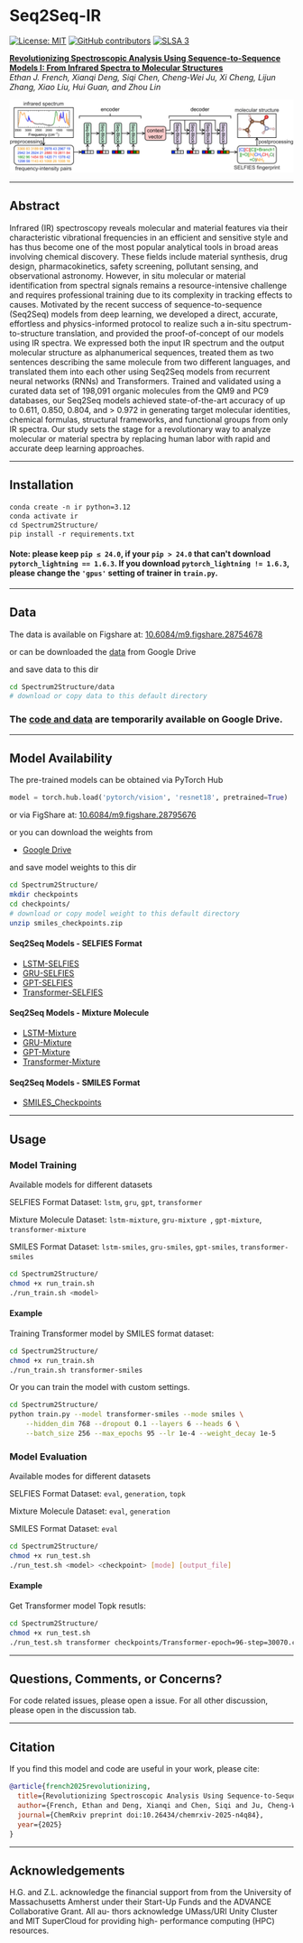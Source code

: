 # Seq2Seq-IR
 [![License: MIT](https://img.shields.io/badge/License-MIT-yellow.svg)](https://opensource.org/licenses/MIT)
 [![GitHub contributors](https://img.shields.io/github/contributors/Lin-Group-at-UMass/Seq2Seq-IR.svg)](https://github.com/Lin-Group-at-UMass/Seq2Seq-IR/graphs/contributors/)
 [![SLSA 3](https://slsa.dev/images/gh-badge-level3.svg)](https://slsa.dev)

**[Revolutionizing Spectroscopic Analysis Using Sequence-to-Sequence Models I: From Infrared Spectra to Molecular Structures](https://chemrxiv.org/engage/chemrxiv/article-details/67f601ef81d2151a029f5a2e)**\
_Ethan J. French, Xianqi Deng, Siqi Chen, Cheng-Wei Ju, Xi Cheng, Lijun Zhang, Xiao Liu, Hui Guan, and Zhou Lin_

<p align="center">
<img src="./figures/Figure_1_encoder-decoder_neurips_v10.jpg">
</p>

---

## Abstract

Infrared (IR) spectroscopy reveals molecular and material features via their characteristic vibrational frequencies in an efficient and sensitive style and has thus become one of the most popular analytical tools in broad areas involving chemical discovery. These fields include material synthesis, drug design, pharmacokinetics, safety screening, pollutant sensing, and observational astronomy. However, in situ molecular or material identification from spectral signals remains a resource-intensive challenge and requires professional training due to its complexity in tracking effects to causes. Motivated by the recent success of sequence-to-sequence (Seq2Seq) models from deep learning, we developed a direct, accurate, effortless and physics-informed protocol to realize such a in-situ spectrum-to-structure translation, and provided the proof-of-concept of our models using IR spectra. We expressed both the input IR spectrum and the output molecular structure as alphanumerical sequences, treated them as two sentences describing the same molecule from two different languages, and translated them into each other using Seq2Seq models from recurrent neural networks (RNNs) and Transformers. Trained and validated using a curated data set of 198,091 organic molecules from the QM9 and PC9 databases, our Seq2Seq models achieved state-of-the-art accuracy of up to 0.611, 0.850, 0.804, and > 0.972 in generating target molecular identities, chemical formulas, structural frameworks, and functional groups from only IR spectra. Our study sets the stage for a revolutionary way to analyze molecular or material spectra by replacing human labor with rapid and accurate deep learning approaches.

---

## Installation
```
conda create -n ir python=3.12
conda activate ir
cd Spectrum2Structure/
pip install -r requirements.txt
```
#### Note: please keep ```pip ≤ 24.0```, if your ```pip > 24.0``` that can't download ```pytorch_lightning == 1.6.3```. If you download ```pytorch_lightning != 1.6.3```, please change the ```'gpus'``` setting of trainer in ```train.py```.
---

## Data
The data is available on Figshare at: [10.6084/m9.figshare.28754678](https://doi.org/10.6084/m9.figshare.28754678) 

or can be downloaded the [data](https://drive.google.com/drive/folders/1cnhPv3j5suJ9ZkO9w6gxyMYXCxSbyR1k) from Google Drive

and save data to this dir
```bash
cd Spectrum2Structure/data
# download or copy data to this default directory
```

### The [code and data](https://drive.google.com/drive/folders/1UMvwrLYZU5D3FcrdzxSXH_fPjSDE0uyb) are temporarily available on Google Drive.

---
## Model Availability

The pre-trained models can be obtained via PyTorch Hub
```python
model = torch.hub.load('pytorch/vision', 'resnet18', pretrained=True)
```
or via FigShare at: [10.6084/m9.figshare.28795676](https://doi.org/10.6084/m9.figshare.28795676)

or you can download the weights from
* [Google Drive](https://drive.google.com/drive/folders/1Wqoa6ORUxERydX8EVyIyzWl03dBqyarf)

and save model weights to this dir
```bash
cd Spectrum2Structure/
mkdir checkpoints
cd checkpoints/
# download or copy model weight to this default directory
unzip smiles_checkpoints.zip
```
#### Seq2Seq Models - SELFIES Format
* [LSTM-SELFIES](https://drive.google.com/file/d/18h9KhxCqPs8dqfkvVkXmlpzUHZcvXVG3/view?usp=drive_link)
* [GRU-SELFIES](https://drive.google.com/file/d/1yvieeRp4zAPLxwbEXy2r_y-KKDQtpuoE/view?usp=drive_link)
* [GPT-SELFIES](https://drive.google.com/file/d/1aZ4LimRDZQdO6-nbl2L7pFX_1tf7bcb5/view?usp=drive_link)
* [Transformer-SELFIES](https://drive.google.com/file/d/1GEKui9gihHuNBLjL39D7RFfIPul5FBBf/view?usp=drive_link)

#### Seq2Seq Models - Mixture Molecule
* [LSTM-Mixture](https://drive.google.com/file/d/1SR_eywrGnizKsq3pj90MIOsoJUXYmXyi/view?usp=drive_link)
* [GRU-Mixture](https://drive.google.com/file/d/1gnLu4cNLegIQ_VY02NHMEHdprG7vvooN/view?usp=drive_link)
* [GPT-Mixture](https://drive.google.com/file/d/1MEW_AM3cALkOGscMi5OxXYdUKQECDlny/view?usp=drive_link)
* [Transformer-Mixture](https://drive.google.com/file/d/1BvmMF_TV3AM2rN7n5v-x8-M_gF-I_PMk/view?usp=drive_link)

#### Seq2Seq Models - SMILES Format
* [SMILES_Checkpoints](https://drive.google.com/file/d/1OHjNAwHIZGW89V9PlxsNk0SL0lJaL5hw/view?usp=drive_link)

---

## Usage
### Model Training

Available models for different datasets

SELFIES  Format   Dataset: ```lstm```, ```gru```, ```gpt```, ```transformer```

Mixture Molecule Dataset: ```lstm-mixture```, ```gru-mixture ```, ```gpt-mixture```, ```transformer-mixture```

SMILES  Format   Dataset: ```lstm-smiles```, ```gru-smiles```, ```gpt-smiles```, ```transformer-smiles```

```bash
cd Spectrum2Structure/
chmod +x run_train.sh
./run_train.sh <model>
```

#### Example
Training Transformer model by SMILES format dataset:
```bash
cd Spectrum2Structure/
chmod +x run_train.sh
./run_train.sh transformer-smiles
```

Or you can train the model with custom settings.
```bash
cd Spectrum2Structure/
python train.py --model transformer-smiles --mode smiles \
    --hidden_dim 768 --dropout 0.1 --layers 6 --heads 6 \
    --batch_size 256 --max_epochs 95 --lr 1e-4 --weight_decay 1e-5
```

### Model Evaluation

Available modes for different datasets

SELFIES  Format   Dataset: ```eval```, ```generation```, ```topk```

Mixture Molecule Dataset: ```eval```, ```generation```

SMILES  Format   Dataset: ```eval```

```bash
cd Spectrum2Structure/
chmod +x run_test.sh
./run_test.sh <model> <checkpoint> [mode] [output_file]
```

#### Example
Get Transformer model Topk resutls:
```bash
cd Spectrum2Structure/
chmod +x run_test.sh
./run_test.sh transformer checkpoints/Transformer-epoch=96-step=30070.ckpt topk
```

---

## Questions, Comments, or Concerns?

For code related issues, please open a issue. For all other discussion, please open in the discussion tab.

---

## Citation

If you find this model and code are useful in your work, please cite:
```bibtex
@article{french2025revolutionizing,
  title={Revolutionizing Spectroscopic Analysis Using Sequence-to-Sequence Models I: From Infrared Spectra to Molecular Structures},
  author={French, Ethan and Deng, Xianqi and Chen, Siqi and Ju, Cheng-Wei and Cheng, Xi and Zhang, Lijun and Liu, Xiao and Guan, Hui and Lin, Zhou},
  journal={ChemRxiv preprint doi:10.26434/chemrxiv-2025-n4q84},
  year={2025}
}
```

---

## Acknowledgements

H.G. and Z.L. acknowledge the financial support from from the University of Massachusetts
Amherst under their Start-Up Funds and the ADVANCE Collaborative Grant. All au-
thors acknowledge UMass/URI Unity Cluster and MIT SuperCloud for providing high-
performance computing (HPC) resources.
